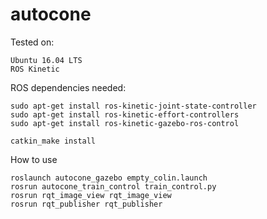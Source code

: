 # autocone

Tested on:

    Ubuntu 16.04 LTS
    ROS Kinetic

ROS dependencies needed:

    sudo apt-get install ros-kinetic-joint-state-controller
    sudo apt-get install ros-kinetic-effort-controllers
    sudo apt-get install ros-kinetic-gazebo-ros-control

    catkin_make install

How to use

    roslaunch autocone_gazebo empty_colin.launch
    rosrun autocone_train_control train_control.py
    rosrun rqt_image_view rqt_image_view
    rosrun rqt_publisher rqt_publisher
